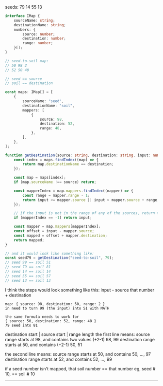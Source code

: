 seeds: 79 14 55 13

```ts
interface IMap {
    sourceName: string;
    destinationName: string;
    numbers: {
        source: number;
        destination: number;
        range: number;
    }[];
}

// seed-to-soil map:
// 50 98 2
// 52 50 48

// seed == source
// soil == destination

const maps: IMap[] = [
    {
        sourceName: "seed",
        destinationName: "soil",
        mappers: [
            {
                source: 98,
                destination: 52,
                range: 48,
            },
        ],
    },
];

function getDestination(source: string, destination: string, input: number) {
    const index = maps.findIndex((map) => {
        return map.destinationName == destination;
    });

    const map = maps[index];
    if (map.sourceName !== source) return;

    const mapperIndex = map.mappers.findIndex((mapper) => {
        const range = mapper.range - 1;
        return input <= mapper.source || input > mapper.source + range;
    });

    // if the input is not in the range of any of the sources, return the input
    if (mapperIndex == -1) return input;

    const mapper = map.mappers[mapperIndex];
    const offset = input - mapper.source;
    const mapped = offset + mapper.destination;
    return mapped;
}

// and it would look like something like:
const seed79 = getDestination("seed-to-soil", 79);
// seed 99 == soil 51
// seed 79 == soil 81
// seed 14 == soil 14
// seed 55 == soil 57
// seed 13 == soil 13
```

I think the steps would look something like this:
input - source
that number + destination

    map: { source: 98, destination: 50, range: 2 }
    in need to turn 99 (the input) into 51 with MATH

    the same formula needs to work for
    { source: 50, destination: 52, range: 48 }
    79 seed into 81

destination start | source start | range length
the first line means:
source range starts at 98, and contains two values (+2-1) 98, 99
destination range starts at 50, and contains (+2-1) 50, 51

the second line means:
source range starts at 50, and contains 50, ..., 97
destination range starts at 52, and contains 52, ..., 99

if a seed number isn't mapped, that soil number == that number
eg, seed # 10, == soil # 10

---
